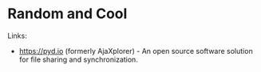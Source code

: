 # Random and Cool

Links:
  - https://pyd.io (formerly AjaXplorer) - An open source software solution for file sharing and synchronization.
